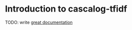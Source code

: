 # Introduction to cascalog-tfidf

TODO: write [great documentation](http://jacobian.org/writing/great-documentation/what-to-write/)
